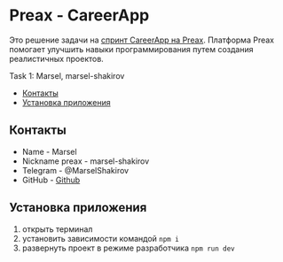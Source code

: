 # Preax - CareerApp

Это решение задачи на [спринт CareerApp на Preax](https://preax.ru 'Preax'). Платформа Preax помогает улучшить навыки программирования путем создания реалистичных проектов.

Task 1: Marsel, marsel-shakirov

- [Контакты](#контакты)
- [Установка приложения](#установка-приложения)

## Контакты

- Name - Marsel
- Nickname preax - marsel-shakirov
- Telegram - @MarselShakirov
- GitHub - [Github](https://github.com/marsel-shakirov)

## Установка приложения

1. открыть терминал
2. установить зависимости командой `npm i`
3. развернуть проект в режиме разработчика `npm run dev`
